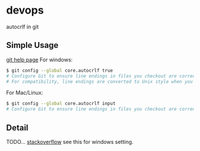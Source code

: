 # devops

autocrlf in git

## Simple Usage

[git help page](https://help.github.com/en/github/using-git/configuring-git-to-handle-line-endings) For windows:

```bash
$ git config --global core.autocrlf true
# Configure Git to ensure line endings in files you checkout are correct for Windows.
# For compatibility, line endings are converted to Unix style when you commit files.
```

For Mac/Linux:

```bash
$ git config --global core.autocrlf input
# Configure Git to ensure line endings in files you checkout are correct for OS X/Linux, when commit files, windows style end of line will be changed to Linux style (lf).
```

## Detail

TODO... [stackoverflow](https://stackoverflow.com/questions/1967370/git-replacing-lf-with-crlf/20653073#20653073) see this for windows setting.

